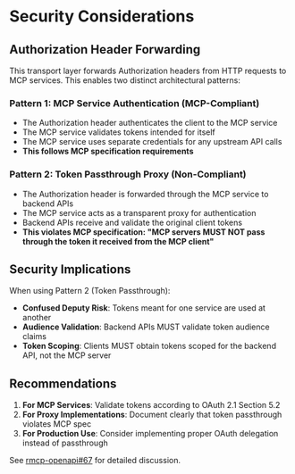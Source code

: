 # Security Considerations

## Authorization Header Forwarding

This transport layer forwards Authorization headers from HTTP requests to MCP services. This enables two distinct architectural patterns:

### Pattern 1: MCP Service Authentication (MCP-Compliant)
- The Authorization header authenticates the client to the MCP service
- The MCP service validates tokens intended for itself
- The MCP service uses separate credentials for any upstream API calls
- **This follows MCP specification requirements**

### Pattern 2: Token Passthrough Proxy (Non-Compliant)
- The Authorization header is forwarded through the MCP service to backend APIs
- The MCP service acts as a transparent proxy for authentication
- Backend APIs receive and validate the original client tokens
- **This violates MCP specification: "MCP servers MUST NOT pass through the token it received from the MCP client"**

## Security Implications

When using Pattern 2 (Token Passthrough):
- **Confused Deputy Risk**: Tokens meant for one service are used at another
- **Audience Validation**: Backend APIs MUST validate token audience claims
- **Token Scoping**: Clients MUST obtain tokens scoped for the backend API, not the MCP server

## Recommendations

1. **For MCP Services**: Validate tokens according to OAuth 2.1 Section 5.2
2. **For Proxy Implementations**: Document clearly that token passthrough violates MCP spec
3. **For Production Use**: Consider implementing proper OAuth delegation instead of passthrough

See [rmcp-openapi#67](https://gitlab.com/lx-industries/rmcp-openapi/-/issues/67) for detailed discussion.
